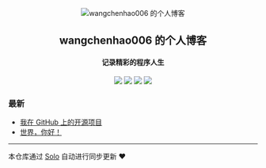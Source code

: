 <p align="center"><img alt="wangchenhao006 的个人博客" src="https://static.b3log.org/images/brand/solo-32.png"></p><h2 align="center">
wangchenhao006 的个人博客
</h2>

<h4 align="center">记录精彩的程序人生</h4>
<p align="center"><a title="wangchenhao006 的个人博客" target="_blank" href="https://github.com/wangchenhao006/solo-blog"><img src="https://img.shields.io/github/last-commit/wangchenhao006/solo-blog.svg?style=flat-square&color=FF9900"></a>
<a title="GitHub repo size in bytes" target="_blank" href="https://github.com/wangchenhao006/solo-blog"><img src="https://img.shields.io/github/repo-size/wangchenhao006/solo-blog.svg?style=flat-square"></a>
<a title="Solo Version" target="_blank" href="https://github.com/b3log/solo/releases"><img src="https://img.shields.io/badge/solo-3.6.5-f1e05a.svg?style=flat-square&color=blueviolet"></a>
<a title="Hits" target="_blank" href="https://github.com/b3log/hits"><img src="https://hits.b3log.org/wangchenhao006/solo-blog.svg"></a></p>

### 最新

* [我在 GitHub 上的开源项目](http://lemon-cat.cn/my-github-repos)
* [世界，你好！](http://lemon-cat.cn/hello-solo)



---

本仓库通过 [Solo](https://github.com/b3log/solo) 自动进行同步更新 ❤️ 